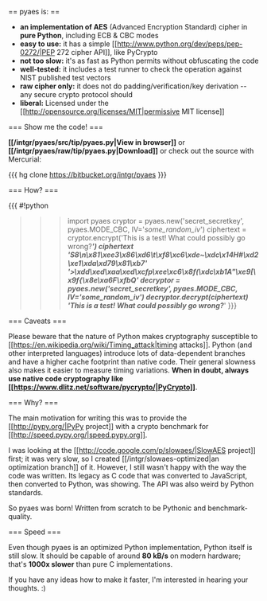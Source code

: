 == pyaes is: ==

* **an implementation of AES** (Advanced Encryption Standard) cipher in **pure Python**, including ECB & CBC modes
* **easy to use:** it has a simple [[http://www.python.org/dev/peps/pep-0272/|PEP 272 cipher API]], like PyCrypto
* **not too slow:** it's as fast as Python permits without obfuscating the code
* **well-tested:** it includes a test runner to check the operation against NIST published test vectors
* **raw cipher only:** it does not do padding/verification/key derivation -- any secure crypto protocol should
* **liberal:** Licensed under the [[http://opensource.org/licenses/MIT|permissive MIT license]]

=== Show me the code! ===

**[[/intgr/pyaes/src/tip/pyaes.py|View in browser]]** or **[[/intgr/pyaes/raw/tip/pyaes.py|Download]]** or check out the source with Mercurial:

{{{
hg clone https://bitbucket.org/intgr/pyaes
}}}

=== How? ===

{{{
#!python
>>> import pyaes
>>> cryptor = pyaes.new('secret_secretkey', pyaes.MODE_CBC, IV='_some_random_iv_')
>>> ciphertext = cryptor.encrypt('This is a test! What could possibly go wrong?___')
>>> ciphertext
'S8\n\x81\xee3\x86\xd6\t\xf8\xc6\xde~\xdc\x14H#\xd2\xe1\xda\xd79\x81\xb7'
'>\xdd\xed\xaa\xed\xcfp\xee\xc6\x8f(\xdc\xb1A"\xe9[\x9f{\x8e\xa6F\xfbQ'
>>> decryptor = pyaes.new('secret_secretkey', pyaes.MODE_CBC, IV='_some_random_iv_')
>>> decryptor.decrypt(ciphertext)
'This is a test! What could possibly go wrong?___'
}}}

=== Caveats ===

Please beware that the nature of Python makes cryptography susceptible to [[https://en.wikipedia.org/wiki/Timing_attack|timing attacks]]. Python (and other interpreted languages) introduce lots of data-dependent branches and have a higher cache footprint than native code. Their general slowness also makes it easier to measure timing variations. **When in doubt, always use native code cryptography like [[https://www.dlitz.net/software/pycrypto/|PyCrypto]]**.

=== Why? ===

The main motivation for writing this was to provide the [[http://pypy.org/|PyPy project]] with a crypto benchmark for [[http://speed.pypy.org/|speed.pypy.org]].

I was looking at the [[http://code.google.com/p/slowaes/|SlowAES project]] first; it was very slow, so I created [[/intgr/slowaes-optimized|an optimization branch]] of it. However, I still wasn't happy with the way the code was written. Its legacy as C code that was converted to JavaScript, then converted to Python, was showing. The API was also weird by Python standards.

So pyaes was born! Written from scratch to be Pythonic and benchmark-quality.

=== Speed ===

Even though pyaes is an optimized Python implementation, Python itself is still slow. It should be capable of around **80 kB/s** on modern hardware; that's **1000x slower** than pure C implementations.

If you have any ideas how to make it faster, I'm interested in hearing your thoughts. :)
